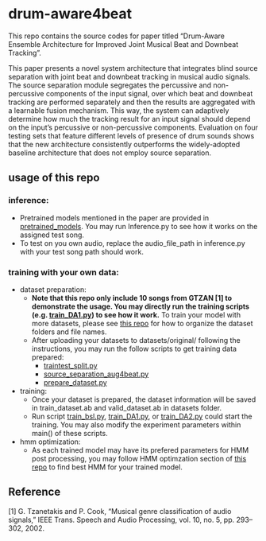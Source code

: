 # drum-aware4beat
This repo contains the source codes for paper titled
“Drum-Aware Ensemble Architecture for Improved Joint Musical Beat and Downbeat Tracking”.

This paper presents a novel system architecture that integrates blind source separation with joint beat and downbeat tracking in musical audio signals. The source separation module segregates the percussive and non-percussive components of the input signal, over which beat and downbeat tracking are performed separately and then the results are aggregated with a learnable fusion mechanism. This way, the system can adaptively determine how much the tracking result for an input signal should depend on the input’s percussive or non-percussive components. Evaluation on four testing sets that feature different levels of presence of drum sounds shows that the new architecture consistently outperforms the widely-adopted baseline architecture that does not employ source separation.

## usage of this repo
### inference:
* Pretrained models mentioned in the paper are provided in [pretrained_models]([https://](https://github.com/SunnyCYC/drum-aware4beat/tree/main/pretrained_models)). You may run Inference.py to see how it works on the assigned test song. 
* To test on you own audio, replace the audio_file_path in inference.py with your test song path should work. 

### training with your own data:
* dataset preparation:
    * **Note that this repo only include 10 songs from GTZAN [1] to demonstrate the usage. You may directly run the training scripts (e.g. [train_DA1.py]([https://](https://github.com/SunnyCYC/drum-aware4beat/blob/main/train_DA1.py))) to see how it work.** To train your model with more datasets, please see [this repo]([https://](https://github.com/SunnyCYC/aug4beat)) for how to organize the dataset folders and file names. 
    * After uploading your datasets to datasets/original/ following the instructions, you may run the follow scripts to get training data prepared:
        * [traintest_split.py]([https://](https://github.com/SunnyCYC/aug4beat/blob/main/traintest_split.py))
        * [source_separation_aug4beat.py]([https://](https://github.com/SunnyCYC/aug4beat/blob/main/source_seperation_aug4beat.py))
        * [prepare_dataset.py]([https://](https://github.com/SunnyCYC/aug4beat/blob/main/prepare_dataset.py))
* training:
    * Once your dataset is prepared, the dataset information will be saved in train_dataset.ab and valid_dataset.ab in datasets folder.
    * Run script [train_bsl.py]([https://](https://github.com/SunnyCYC/drum-aware4beat/blob/main/train_bsl.py)), [train_DA1.py]([https://](https://github.com/SunnyCYC/drum-aware4beat/blob/main/train_DA1.py)), or [train_DA2.py]([https://](https://github.com/SunnyCYC/drum-aware4beat/blob/main/train_DA2.py)) could start the training. You may also modify the experiment parameters within main() of these scripts.
* hmm optimization:
    * As each trained model may have its prefered parameters for HMM post processing, you may follow HMM optimzation section of [this repo]([https://](https://github.com/SunnyCYC/aug4beat)) to find best HMM for your trained model. 

## Reference
[1] G. Tzanetakis and P. Cook, “Musical genre classification of audio signals,” IEEE Trans. Speech and Audio Processing, vol. 10, no. 5, pp. 293–302, 2002.

